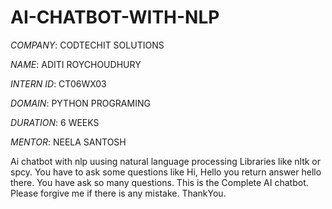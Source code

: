 # AI-CHATBOT-WITH-NLP

*COMPANY*: CODTECHIT SOLUTIONS

*NAME*: ADITI ROYCHOUDHURY

*INTERN ID*: CT06WX03

*DOMAIN*: PYTHON PROGRAMING

*DURATION*: 6 WEEKS

*MENTOR*: NEELA SANTOSH

Ai chatbot with nlp uusing natural language processing Libraries like nltk or spcy. You have to ask some questions like Hi, Hello you return answer hello there. You have ask so many questions. This is the Complete AI chatbot. Please forgive me if there is any mistake. ThankYou.

